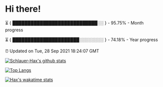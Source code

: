 # Hi there!

⏳ { ████████████████████████████░░ } - 95.75% - Month progress

⏳ { ██████████████████████░░░░░░░░ } - 74.18% - Year progress

⏰ Updated on Tue, 28 Sep 2021 18:24:07 GMT


[![Schlauer-Hax's github stats](https://github-readme-stats.vercel.app/api?username=Schlauer-Hax&show_icons=true&theme=dark&count_private=true)](https://github.com/Schlauer-Hax)


[![Top Langs](https://github-readme-stats.vercel.app/api/top-langs/?username=Schlauer-Hax&layout=compact&theme=dark)](https://github.com/Schlauer-Hax?tab=repositories)


[![Hax's wakatime stats](https://github-readme-stats.vercel.app/api/wakatime?username=Hax&theme=dark)](https://wakatime.com/@Hax)

